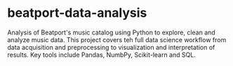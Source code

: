 # beatport-data-analysis
Analysis of Beatport's music catalog using Python to explore, clean and analyze music data. This project covers teh full data science workflow from data acquisition and preprocessing to visualization and interpretation of results. Key tools include Pandas, NumbPy, Scikit-learn and SQL.
